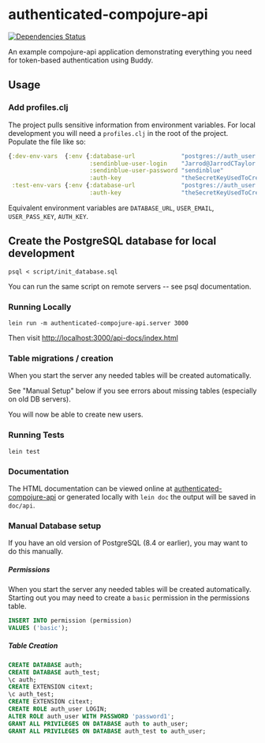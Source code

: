 # authenticated-compojure-api

[![Dependencies Status](http://jarkeeper.com/JarrodCTaylor/authenticated-compojure-api/status.png)](http://jarkeeper.com/JarrodCTaylor/authenticated-compojure-api)

An example compojure-api application demonstrating everything you need for
token-based authentication using Buddy.

## Usage

### Add profiles.clj

The project pulls sensitive information from environment variables. For local
development you will need a `profiles.clj` in the root of the project. Populate
the file like so:

``` clojure
{:dev-env-vars  {:env {:database-url             "postgres://auth_user:password1@127.0.0.1:5432/auth?stringtype=unspecified"
                       :sendinblue-user-login    "Jarrod@JarrodCTaylor.com"
                       :sendinblue-user-password "sendinblue"
                       :auth-key                 "theSecretKeyUsedToCreateAndReadTokens"}}
 :test-env-vars {:env {:database-url             "postgres://auth_user:password1@127.0.0.1:5432/auth_test?stringtype=unspecified"
                       :auth-key                 "theSecretKeyUsedToCreateAndReadTokens"}}}
```
Equivalent environment variables are `DATABASE_URL`, `USER_EMAIL`, `USER_PASS_KEY`, `AUTH_KEY`.

## Create the PostgreSQL database for local development

`psql < script/init_database.sql`

You can run the same script on remote servers -- see psql documentation.


### Running Locally

`lein run -m authenticated-compojure-api.server 3000`

Then visit [http://localhost:3000/api-docs/index.html](http://localhost:3000/api-docs/index.html)

### Table migrations / creation

When you start the server any needed tables will be created automatically.

See "Manual Setup" below if you see errors about missing tables (especially on old DB servers).

You will now be able to create new users.

### Running Tests

`lein test`

### Documentation

The HTML documentation can be viewed online at [authenticated-compojure-api](http://www.jarrodctaylor.com/authenticated-compojure-api/)
or generated locally with `lein doc` the output will be saved in `doc/api`.

### Manual Database setup

If you have an old version of PostgreSQL (8.4 or earlier), you may want to do this manually.

##### Permissions

When you start the server any needed tables will be created automatically.
Starting out you may need to create a `basic` permission in the permissions
table.

``` sql
INSERT INTO permission (permission)
VALUES ('basic');
```

##### Table Creation

``` sql
CREATE DATABASE auth;
CREATE DATABASE auth_test;
\c auth;
CREATE EXTENSION citext;
\c auth_test;
CREATE EXTENSION citext;
CREATE ROLE auth_user LOGIN;
ALTER ROLE auth_user WITH PASSWORD 'password1';
GRANT ALL PRIVILEGES ON DATABASE auth to auth_user;
GRANT ALL PRIVILEGES ON DATABASE auth_test to auth_user;
```
